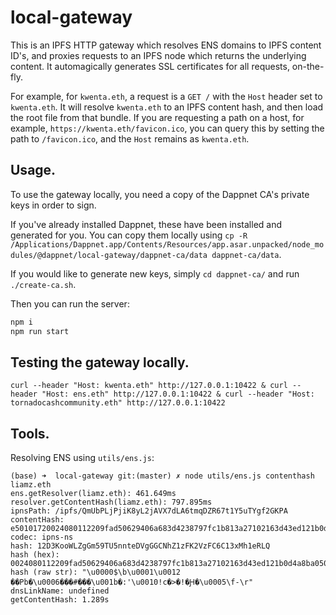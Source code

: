local-gateway
=============

This is an IPFS HTTP gateway which resolves ENS domains to IPFS content ID's, and proxies requests to an IPFS node which returns the underlying content. It automagically generates SSL certificates for all requests, on-the-fly.

For example, for `kwenta.eth`, a request is a `GET /` with the `Host` header set to `kwenta.eth`. It will resolve `kwenta.eth` to an IPFS content hash, and then load the root file from that bundle. If you are requesting a path on a host, for example, `https://kwenta.eth/favicon.ico`, you can query this by setting the path to `/favicon.ico`, and the `Host` remains as `kwenta.eth`.

## Usage.

To use the gateway locally, you need a copy of the Dappnet CA's private keys in order to sign. 

If you've already installed Dappnet, these have been installed and generated for you. You can copy them locally using `cp -R /Applications/Dappnet.app/Contents/Resources/app.asar.unpacked/node_modules/@dappnet/local-gateway/dappnet-ca/data dappnet-ca/data`.

If you would like to generate new keys, simply `cd dappnet-ca/` and run `./create-ca.sh`.

Then you can run the server:

```sh
npm i
npm run start
```

## Testing the gateway locally.

```
curl --header "Host: kwenta.eth" http://127.0.0.1:10422 & curl --header "Host: ens.eth" http://127.0.0.1:10422 & curl --header "Host: tornadocashcommunity.eth" http://127.0.0.1:10422
```


## Tools.

Resolving ENS using `utils/ens.js`:

```
(base) ➜  local-gateway git:(master) ✗ node utils/ens.js contenthash liamz.eth
ens.getResolver(liamz.eth): 461.649ms
resolver.getContentHash(liamz.eth): 797.895ms
ipnsPath: /ipfs/QmUbPLjPjiK8yL2jAVX7dLA6tmqDZR67t1Y5uTYgf2GKPA
contentHash: e50101720024080112209fad50629406a683d4238797fc1b813a27102163d43ed121b0d4a8ba050c2d0d
codec: ipns-ns
hash: 12D3KooWLZgGm59TU5nnteDVgGGCNhZ1zFK2VzFC6C13xMh1eRLQ
hash (hex): 0024080112209fad50629406a683d4238797fc1b813a27102163d43ed121b0d4a8ba050c2d0d
hash (raw str): "\u0000$\b\u0001\u0012 ��Pb�\u0006���#���\u001b�:'\u0010!c�>�!�Ԩ�\u0005\f-\r"
dnsLinkName: undefined
getContentHash: 1.289s
```